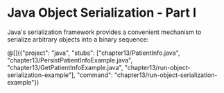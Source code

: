 # Java Object Serialization - Part I

Java's serialization framework provides a convenient mechanism to serialize
arbitrary objects into a binary sequence:

@[]({"project": "java", "stubs": ["chapter13/PatientInfo.java", "chapter13/PersistPatientInfoExample.java", "chapter13/GetPatientInfoExample.java", "chapter13/run-object-serialization-example"], "command": "chapter13/run-object-serialization-example"})
